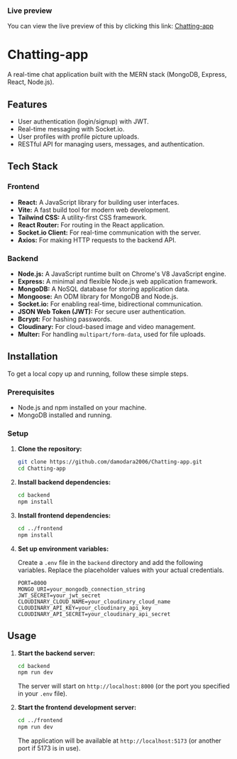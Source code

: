 
### Live preview
You can view the live preview of this by clicking this link: [Chatting-app](https://chatting-app-pm8f.onrender.com)

# Chatting-app


A real-time chat application built with the MERN stack (MongoDB, Express, React, Node.js).

## Features

*   User authentication (login/signup) with JWT.
*   Real-time messaging with Socket.io.
*   User profiles with profile picture uploads.
*   RESTful API for managing users, messages, and authentication.

## Tech Stack

### Frontend

*   **React:** A JavaScript library for building user interfaces.
*   **Vite:** A fast build tool for modern web development.
*   **Tailwind CSS:** A utility-first CSS framework.
*   **React Router:** For routing in the React application.
*   **Socket.io Client:** For real-time communication with the server.
*   **Axios:** For making HTTP requests to the backend API.

### Backend

*   **Node.js:** A JavaScript runtime built on Chrome's V8 JavaScript engine.
*   **Express:** A minimal and flexible Node.js web application framework.
*   **MongoDB:** A NoSQL database for storing application data.
*   **Mongoose:** An ODM library for MongoDB and Node.js.
*   **Socket.io:** For enabling real-time, bidirectional communication.
*   **JSON Web Token (JWT):** For secure user authentication.
*   **Bcrypt:** For hashing passwords.
*   **Cloudinary:** For cloud-based image and video management.
*   **Multer:** For handling `multipart/form-data`, used for file uploads.

## Installation

To get a local copy up and running, follow these simple steps.

### Prerequisites

*   Node.js and npm installed on your machine.
*   MongoDB installed and running.

### Setup

1.  **Clone the repository:**
    ```sh
    git clone https://github.com/damodara2006/Chatting-app.git
    cd Chatting-app
    ```

2.  **Install backend dependencies:**
    ```sh
    cd backend
    npm install
    ```

3.  **Install frontend dependencies:**
    ```sh
    cd ../frontend
    npm install
    ```

4.  **Set up environment variables:**

    Create a `.env` file in the `backend` directory and add the following variables. Replace the placeholder values with your actual credentials.

    ```env
    PORT=8000
    MONGO_URI=your_mongodb_connection_string
    JWT_SECRET=your_jwt_secret
    CLOUDINARY_CLOUD_NAME=your_cloudinary_cloud_name
    CLOUDINARY_API_KEY=your_cloudinary_api_key
    CLOUDINARY_API_SECRET=your_cloudinary_api_secret
    ```

## Usage

1.  **Start the backend server:**
    ```sh
    cd backend
    npm run dev
    ```
    The server will start on `http://localhost:8000` (or the port you specified in your `.env` file).

2.  **Start the frontend development server:**
    ```sh
    cd ../frontend
    npm run dev
    ```
    The application will be available at `http://localhost:5173` (or another port if 5173 is in use).

